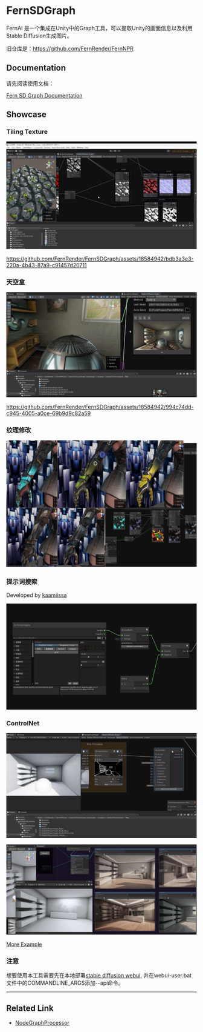# FernSDGraph

FernAI 是一个集成在Unity中的Graph工具，可以提取Unity的画面信息以及利用Stable Diffusion生成图片。

旧仓库是：https://github.com/FernRender/FernNPR

## Documentation

请先阅读使用文档：

[Fern SD Graph Documentation](https://www.notion.so/rookiefern/Fern-Render-Stable-Diffusion-Graph-c93aa9a1d29748ef8f5fdc4523af503b)

## Showcase

### Tiling Texture

![](/DocAssets/TilingPBR.jpg)

https://github.com/FernRender/FernSDGraph/assets/18584942/bdb3a3e3-220a-4b43-87a9-c91457d20711

### 天空盒

![](/DocAssets/SkyHDRI.png)

https://github.com/FernRender/FernSDGraph/assets/18584942/994c74dd-c945-4005-a0ce-69b9d9c82a59

### 纹理修改

![](/DocAssets/TextureModify.png)


### 提示词搜索

Developed by [kaamiissa](https://github.com/kaamiissa)

![](/DocAssets/PromptGenerator.png)

### ControlNet

![](/DocAssets/ControlNet.png)

![](/DocAssets/ControlNet2.jpg)

[More Example](https://github.com/FernRender/FernSDGraph/wiki/Graph-Example)

### 注意

想要使用本工具需要先在本地部署[stable diffusion webui](https://github.com/AUTOMATIC1111/stable-diffusion-webui), 并在webui-user.bat文件中的COMMANDLINE_ARGS添加--api命令。
___

## Related Link

- [NodeGraphProcessor](https://github.com/alelievr/NodeGraphProcessor)

